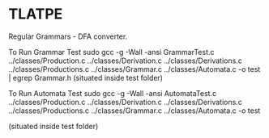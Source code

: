 TLATPE
======

Regular Grammars - DFA converter.


To Run Grammar Test
sudo gcc -g -Wall -ansi GrammarTest.c ../classes/Production.c ../classes/Derivation.c ../classes/Derivations.c ../classes/Productions.c ../classes/Grammar.c ../classes/Automata.c -o test | egrep Grammar.h
(situated inside test folder)

To Run Automata Test
sudo gcc -g -Wall -ansi AutomataTest.c ../classes/Production.c ../classes/Derivation.c ../classes/Derivations.c ../classes/Productions.c ../classes/Grammar.c ../classes/Automata.c -o test

(situated inside test folder)
